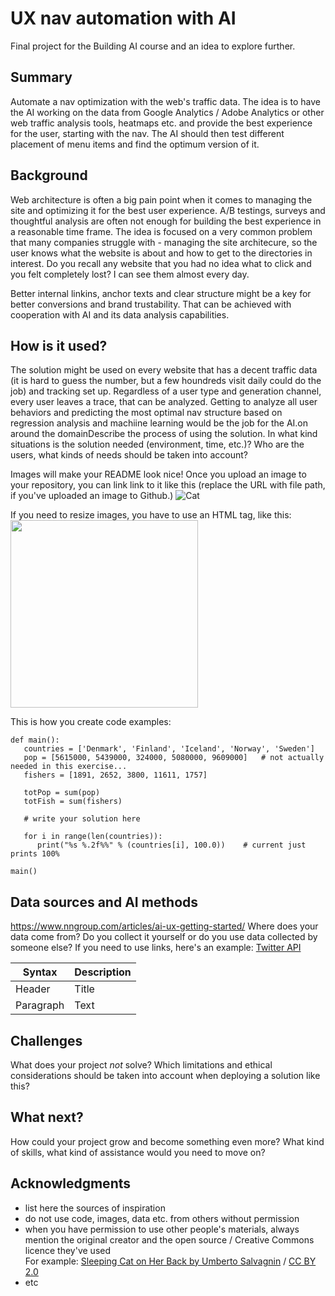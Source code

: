 # UX nav automation with AI

Final project for the Building AI course and an idea to explore further.

## Summary

Automate a nav optimization with the web's traffic data. The idea is to have the AI working on the data from Google Analytics / Adobe Analytics or other web traffic analysis tools, heatmaps etc. and provide the best experience for the user, starting with the nav. The AI should then test different placement of menu items and find the optimum version of it.

## Background

Web architecture is often a big pain point when it comes to managing the site and optimizing it for the best user experience. A/B testings, surveys and thoughtful analysis are often not enough for building the best experience in a reasonable time frame. The idea is focused on a very common problem that many companies struggle with - managing the site architecure, so the user knows what the website is about and how to get to the directories in interest. Do you recall any website that you had no idea what to click and you felt completely lost? I can see them almost every day.

Better internal linkins, anchor texts and clear structure might be a key for better conversions and brand trustability. That can be achieved with cooperation with AI and its data analysis capabilities.


## How is it used?

The solution might be used on every website that has a decent traffic data (it is hard to guess the number, but a few houndreds visit daily could do the job) and tracking set up.
Regardless of a user type and generation channel, every user leaves a trace, that can be analyzed. Getting to analyze all user behaviors and predicting the most optimal nav structure based on regression analysis and machiine learning would be the job for the AI.on around the domainDescribe the process of using the solution. In what kind situations is the solution needed (environment, time, etc.)? Who are the users, what kinds of needs should be taken into account?

Images will make your README look nice!
Once you upload an image to your repository, you can link link to it like this (replace the URL with file path, if you've uploaded an image to Github.)
![Cat](https://upload.wikimedia.org/wikipedia/commons/5/5e/Sleeping_cat_on_her_back.jpg)

If you need to resize images, you have to use an HTML tag, like this:
<img src="https://upload.wikimedia.org/wikipedia/commons/5/5e/Sleeping_cat_on_her_back.jpg" width="300">

This is how you create code examples:
```
def main():
   countries = ['Denmark', 'Finland', 'Iceland', 'Norway', 'Sweden']
   pop = [5615000, 5439000, 324000, 5080000, 9609000]   # not actually needed in this exercise...
   fishers = [1891, 2652, 3800, 11611, 1757]

   totPop = sum(pop)
   totFish = sum(fishers)

   # write your solution here

   for i in range(len(countries)):
      print("%s %.2f%%" % (countries[i], 100.0))    # current just prints 100%

main()
```


## Data sources and AI methods
https://www.nngroup.com/articles/ai-ux-getting-started/
Where does your data come from? Do you collect it yourself or do you use data collected by someone else?
If you need to use links, here's an example:
[Twitter API](https://developer.twitter.com/en/docs)

| Syntax      | Description |
| ----------- | ----------- |
| Header      | Title       |
| Paragraph   | Text        |

## Challenges

What does your project _not_ solve? Which limitations and ethical considerations should be taken into account when deploying a solution like this?

## What next?

How could your project grow and become something even more? What kind of skills, what kind of assistance would you  need to move on? 


## Acknowledgments

* list here the sources of inspiration 
* do not use code, images, data etc. from others without permission
* when you have permission to use other people's materials, always mention the original creator and the open source / Creative Commons licence they've used
  <br>For example: [Sleeping Cat on Her Back by Umberto Salvagnin](https://commons.wikimedia.org/wiki/File:Sleeping_cat_on_her_back.jpg#filelinks) / [CC BY 2.0](https://creativecommons.org/licenses/by/2.0)
* etc
